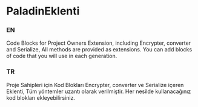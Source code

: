 # PaladinEklenti
### EN
Code Blocks for Project Owners Extension, including Encrypter, converter and Serialize, All methods are provided as extensions. You can add blocks of code that you will use in each generation.


### TR
Proje Sahipleri için Kod Blokları Encrypter, converter ve Serialize içeren Eklenti, Tüm yöntemler uzantı olarak verilmiştir. Her nesilde kullanacağınız kod blokları ekleyebilirsiniz.

